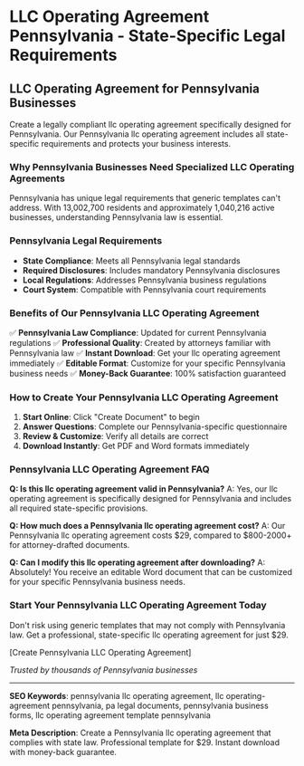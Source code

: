 # LLC Operating Agreement Pennsylvania - State-Specific Legal Requirements

## LLC Operating Agreement for Pennsylvania Businesses

Create a legally compliant llc operating agreement specifically designed for Pennsylvania. Our Pennsylvania llc operating agreement includes all state-specific requirements and protects your business interests.

### Why Pennsylvania Businesses Need Specialized LLC Operating Agreements

Pennsylvania has unique legal requirements that generic templates can't address. With 13,002,700 residents and approximately 1,040,216 active businesses, understanding Pennsylvania law is essential.

### Pennsylvania Legal Requirements

- **State Compliance**: Meets all Pennsylvania legal standards
- **Required Disclosures**: Includes mandatory Pennsylvania disclosures
- **Local Regulations**: Addresses Pennsylvania business regulations
- **Court System**: Compatible with Pennsylvania court requirements

### Benefits of Our Pennsylvania LLC Operating Agreement

✅ **Pennsylvania Law Compliance**: Updated for current Pennsylvania regulations
✅ **Professional Quality**: Created by attorneys familiar with Pennsylvania law
✅ **Instant Download**: Get your llc operating agreement immediately
✅ **Editable Format**: Customize for your specific Pennsylvania business needs
✅ **Money-Back Guarantee**: 100% satisfaction guaranteed

### How to Create Your Pennsylvania LLC Operating Agreement

1. **Start Online**: Click "Create Document" to begin
2. **Answer Questions**: Complete our Pennsylvania-specific questionnaire
3. **Review & Customize**: Verify all details are correct
4. **Download Instantly**: Get PDF and Word formats immediately

### Pennsylvania LLC Operating Agreement FAQ

**Q: Is this llc operating agreement valid in Pennsylvania?**
A: Yes, our llc operating agreement is specifically designed for Pennsylvania and includes all required state-specific provisions.

**Q: How much does a Pennsylvania llc operating agreement cost?**
A: Our Pennsylvania llc operating agreement costs $29, compared to $800-2000+ for attorney-drafted documents.

**Q: Can I modify this llc operating agreement after downloading?**
A: Absolutely! You receive an editable Word document that can be customized for your specific Pennsylvania business needs.

### Start Your Pennsylvania LLC Operating Agreement Today

Don't risk using generic templates that may not comply with Pennsylvania law. Get a professional, state-specific llc operating agreement for just $29.

[Create Pennsylvania LLC Operating Agreement]

*Trusted by thousands of Pennsylvania businesses*

---

**SEO Keywords**: pennsylvania llc operating agreement, llc operating-agreement pennsylvania, pa legal documents, pennsylvania business forms, llc operating agreement template pennsylvania

**Meta Description**: Create a Pennsylvania llc operating agreement that complies with state law. Professional template for $29. Instant download with money-back guarantee.
